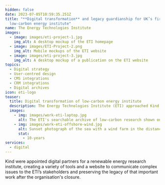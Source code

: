 ```yaml
---
hidden: false
date: 2023-07-05T10:59:35.251Z
title: "**Digital transformation** and legacy guardianship for UK’s first
  low-carbon energy institute"
name: The Energy Technologies Institute
images:
  - image: images/eti-project-1.jpg
    img_alt: A desktop mockup of the ETI homepage
  - image: images/ETI-Project-2.png
    img_alt: Mobile mockups of the ETI website
  - image: images/eti-project-3.jpg
    img_alt: A desktop mockup of a publication on the ETI website
topics:
  - Digital strategy
  - User-centred design
  - CMS integrations
  - CRM integrations
  - Digital archives
icon: eti-logo
teaser:
  title: Digital transformation of low-carbon energy institute
  description: The Energy Technologies Institute (ETI) approached Kind initially to help them redesign their website but, as we began working with them, it became clear they needed help making an overall digital transformation to their organisation.
  images:
    - img: images/work-eti-laptop.jpg
      alt: The ETI's searchable archive of low-carbon research shown on a laptop
    - img: images/work-eti-offshore-wind.jpg
      alt: Sunset photograph of the sea with a wind farm in the distance
      stat:
        - 10-years
services:
  - digital
---
```

Kind were appointed digital partners for a renewable energy research institute, creating a variety of tools and a website to communicate complex issues to the ETI’s stakeholders and preserving the legacy of that important work after the organisation's closure.